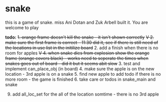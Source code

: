# snake

this is a game of snake.
miss Ani Dotan and Zuk Arbell built it.
You are welcome to play

__todo:__
~~1. orange frame doesn't kill the snake - it isn't shown correctly~~
~~V 2. make sure the first frame is correct - 11:30 did it, see if there is still need of the locations in use list in the initilize board~~
2. add a finish when there is no room for apples
~~V 4. when snake dies from explosion show the orange frame (orange covers black) - works need to seperate the times when snakes goes out of board - did it but it seems abit slow~~
3. test and implement can_place_obj (in board)
4. make sure the apple is on the new location - 3rd apple is on a snake 
5. find new apple to add  todo if there is no more room - the game is finished
6. take care or todos in snake_main and snake 

9. add all_loc_set for the all of the location 
somtime - there is no 3rd apple 